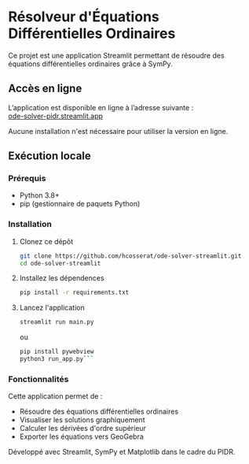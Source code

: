 # Résolveur d'Équations Différentielles Ordinaires

Ce projet est une application Streamlit permettant de résoudre des équations différentielles ordinaires grâce à SymPy.

## Accès en ligne

L’application est disponible en ligne à l’adresse suivante :  
[ode-solver-pidr.streamlit.app](https://ode-solver-pidr.streamlit.app/)

Aucune installation n'est nécessaire pour utiliser la version en ligne.

## Exécution locale

### Prérequis

- Python 3.8+
- pip (gestionnaire de paquets Python)

### Installation

1. Clonez ce dépôt
   ```bash
   git clone https://github.com/hcosserat/ode-solver-streamlit.git
   cd ode-solver-streamlit
   ```
2. Installez les dépendences
   ```bash
   pip install -r requirements.txt
   ```
3. Lancez l'application
   ```bash
   streamlit run main.py
   ```

   ou
   ```bash
   pip install pywebview
   python3 run_app.py```

### Fonctionnalités

Cette application permet de :

- Résoudre des équations différentielles ordinaires
- Visualiser les solutions graphiquement
- Calculer les dérivées d'ordre supérieur
- Exporter les équations vers GeoGebra 

Développé avec Streamlit, SymPy et Matplotlib dans le cadre du PIDR.
